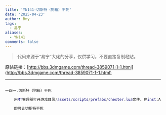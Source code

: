 ```yaml
---
title: 'YN141-切斯特（狗箱）不死'
date: '2025-04-23'
author: Bny
tags:
  - 易宁
aliases:
  - YN141
comments: false
---
```


> 代码来源于“易宁”大佬的分享，仅供学习，不要直接复制粘贴。

原帖链接：[http://bbs.3dmgame.com/thread-3859071-1-1.html](http://bbs.3dmgame.com/thread-3859071-1-1.html)

---

```lua  

一四一.切斯特（狗箱）不死	用MT管理器打开游戏目录/assets/scripts/prefabs/chester.lua文件，在inst:AddTag("noauradamage")的下一行插入inst.components.health:SetInvincible(true)	即可让切斯特不死

```  

